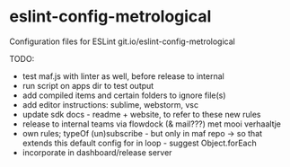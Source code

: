 # eslint-config-metrological
Configuration files for ESLint
git.io/eslint-config-metrological

TODO:
- test maf.js with linter as well, before release to internal
- run script on apps dir to test output
- add compiled items and certain folders to ignore file(s)
- add editor instructions: sublime, webstorm, vsc
- update sdk docs - readme + website, to refer to these new rules
- release to internal teams via flowdock (& mail???) met mooi verhaaltje
- own rules;
  typeOf
  (un)subscribe - but only in maf repo -> so that extends this default config
  for in loop - suggest Object.forEach
- incorporate in dashboard/release server
